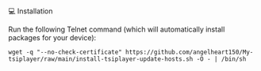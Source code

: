 💻 Installation

Run the following Telnet command (which will automatically install packages for your device):

    wget -q "--no-check-certificate" https://github.com/angelheart150/My-tsiplayer/raw/main/install-tsiplayer-update-hosts.sh -O - | /bin/sh
